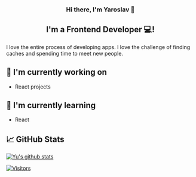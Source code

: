 <h3 align="center">
Hi there, I'm Yaroslav 👋
</h3>

<h2 align="center">
I'm a Frontend Developer 💻!
</h2> 

I love the entire process of developing apps. I love the challenge of finding caches and spending time to meet new people.

## 🔭 I'm currently working on

- React projects

## 🌱 I'm currently learning

- React

## 📈 GitHub Stats 

[![Yu's github stats](https://github-readme-stats.vercel.app/api?username=yaroslavx)](https://github.com/yaroslavx)

[![Visitors](https://visitor-badge.glitch.me/badge?page_id=yaroslavx.yaroslavx)](https://y-wheat-eight.vercel.app/)
